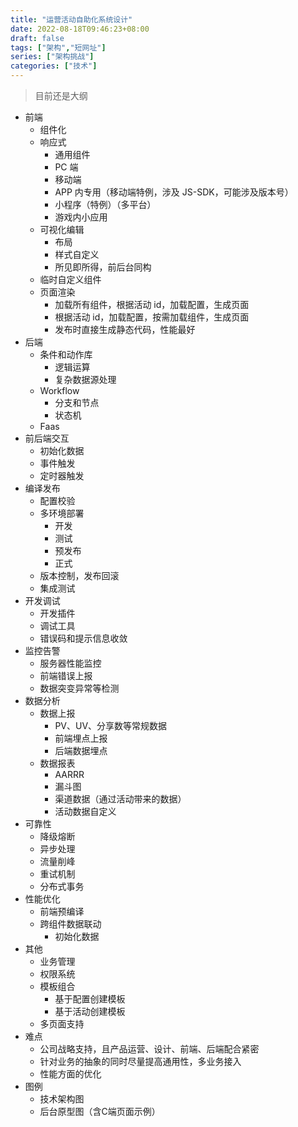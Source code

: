 ```yaml
---
title: "运营活动自助化系统设计"
date: 2022-08-18T09:46:23+08:00
draft: false
tags: ["架构","短网址"]
series: ["架构挑战"]
categories: ["技术"]
---
```


> 目前还是大纲

- 前端
  - 组件化
  - 响应式
    - 通用组件
    - PC 端
    - 移动端
    - APP 内专用（移动端特例，涉及 JS-SDK，可能涉及版本号）
    - 小程序（特例）（多平台）
    - 游戏内小应用
  - 可视化编辑
    - 布局
    - 样式自定义
    - 所见即所得，前后台同构
  - 临时自定义组件
  - 页面渲染
    - 加载所有组件，根据活动 id，加载配置，生成页面
    - 根据活动 id，加载配置，按需加载组件，生成页面
    - 发布时直接生成静态代码，性能最好
- 后端
  - 条件和动作库
    - 逻辑运算
    - 复杂数据源处理
  - Workflow
    - 分支和节点
    - 状态机
  - Faas
- 前后端交互
  - 初始化数据
  - 事件触发
  - 定时器触发
- 编译发布
  - 配置校验
  - 多环境部署
    - 开发
    - 测试
    - 预发布
    - 正式
  - 版本控制，发布回滚
  - 集成测试
- 开发调试
  - 开发插件
  - 调试工具
  - 错误码和提示信息收敛
- 监控告警
  - 服务器性能监控
  - 前端错误上报
  - 数据突变异常等检测
- 数据分析
  - 数据上报
    - PV、UV、分享数等常规数据
    - 前端埋点上报
    - 后端数据埋点
  - 数据报表
    - AARRR
    - 漏斗图
    - 渠道数据（通过活动带来的数据）
    - 活动数据自定义
- 可靠性
  - 降级熔断
  - 异步处理
  - 流量削峰
  - 重试机制
  - 分布式事务
- 性能优化
  - 前端预编译
  - 跨组件数据联动
    - 初始化数据
- 其他
  - 业务管理
  - 权限系统
  - 模板组合
    - 基于配置创建模板
    - 基于活动创建模板
  - 多页面支持
- 难点
  - 公司战略支持，且产品运营、设计、前端、后端配合紧密
  - 针对业务的抽象的同时尽量提高通用性，多业务接入
  - 性能方面的优化
- 图例
  - 技术架构图
  - 后台原型图（含C端页面示例）
